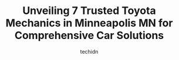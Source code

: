 ---
layout: ampstory
image: https://images.unsplash.com/photo-1494697536454-6f39e2cc972d?ixlib=rb-4.0.3&ixid=MnwxMjA3fDB8MHxwaG90by1wYWdlfHx8fGVufDB8fHx8&auto=format&fit=crop&w=640&h=853&q=80
author: techidn
featured: false
description: When it comes to finding reliable automotive experts in Minneapolis MN, USA, look no further than the 7 best Toyota Mechanic in the area. With their exceptional skills and dedication to prov
title: Unveiling 7 Trusted Toyota Mechanics in Minneapolis MN for Comprehensive Car Solutions
cover:
   title: Unveiling 7 Trusted Toyota Mechanics in Minneapolis MN for Comprehensive Car Solutions
   subtitle: Rickpate
   background: https://images.unsplash.com/photo-1494697536454-6f39e2cc972d?ixlib=rb-4.0.3&ixid=MnwxMjA3fDB8MHxwaG90by1wYWdlfHx8fGVufDB8fHx8&auto=format&fit=crop&w=640&h=853&q=80

pages: 
 - layout: thirds
   top: <h1>#1 Honest-1 Auto Care</h1>
   bottom: "<p>I was impressed with this auto shop. The mechanic let me see and listen to the problem with my car before he did the repairs. The guys in the office were very friendly an</p>"
   background: https://www.knot35.com/toplist/wp-content/uploads/2023/06/best-toyota-mechanic-1-in-minneapolis-mn-1685838727.jpeg
   backgroundblur: true
 - layout: thirds
   top: <h1>#2 DJ Foreign Auto Care</h1>
   bottom: "<p>2626 University Ave NE, Minneapolis, MN 55418, United States</p>"
   background: https://www.knot35.com/toplist/wp-content/uploads/2023/06/best-toyota-mechanic-2-in-minneapolis-mn-1685838727.jpeg
   cta:
      link: https://www.knot35.com/toplist/unveiling-7-trusted-toyota-mechanics-in-minneapolis-mn-for-comprehensive-car-solutions/
      text: Unveiling 7 Trusted Toyota Mechanics in Minneapolis MN for Comprehensive Car Solutions
 - layout: thirds
   top: <h1>#3 Wilsons Auto World</h1>
   bottom: "<p>1850 New Brighton Blvd, Minneapolis, MN 55418, United States</p>"
   background: https://www.knot35.com/toplist/wp-content/uploads/2023/06/best-toyota-mechanic-3-in-minneapolis-mn-1685838728.png
   cta:
      link: https://www.knot35.com/toplist/unveiling-7-trusted-toyota-mechanics-in-minneapolis-mn-for-comprehensive-car-solutions/
      text: Unveiling 7 Trusted Toyota Mechanics in Minneapolis MN for Comprehensive Car Solutions
 - layout: thirds
   top: <h1>#4 Amigo Service Center</h1>
   bottom: "<p>3544 Lyndale Ave S, Minneapolis, MN 55408, United States</p>"
   background: https://images.unsplash.com/photo-1561679660-d00ee1e0dc8e?ixlib=rb-4.0.3&ixid=MnwxMjA3fDB8MHxwaG90by1wYWdlfHx8fGVufDB8fHx8&auto=format&fit=crop&w=640&h=853&q=80
   cta:
      link: https://www.knot35.com/toplist/unveiling-7-trusted-toyota-mechanics-in-minneapolis-mn-for-comprehensive-car-solutions/
      text: Unveiling 7 Trusted Toyota Mechanics in Minneapolis MN for Comprehensive Car Solutions
 - layout: thirds
   top: <h1>#5 Baraka Auto Center</h1>
   bottom: "<p>100 5th St NE, Minneapolis, MN 55413, United States</p>"
   background: https://images.unsplash.com/photo-1574169208507-84376144848b?ixlib=rb-4.0.3&ixid=MnwxMjA3fDB8MHxwaG90by1wYWdlfHx8fGVufDB8fHx8&auto=format&fit=crop&w=640&h=853&q=80
   cta:
      link: https://www.knot35.com/toplist/unveiling-7-trusted-toyota-mechanics-in-minneapolis-mn-for-comprehensive-car-solutions/
      text: Unveiling 7 Trusted Toyota Mechanics in Minneapolis MN for Comprehensive Car Solutions
 - layout: thirds
   top: <h1>#6 Lowry Repair Center</h1>
   bottom: "<p>2907 Central Ave N E, Minneapolis, MN 55418, United States</p>"
   background: https://images.unsplash.com/photo-1557672172-298e090bd0f1?ixlib=rb-4.0.3&ixid=MnwxMjA3fDB8MHxwaG90by1wYWdlfHx8fGVufDB8fHx8&auto=format&fit=crop&w=640&h=853&q=80
   cta:
      link: https://www.knot35.com/toplist/unveiling-7-trusted-toyota-mechanics-in-minneapolis-mn-for-comprehensive-car-solutions/
      text: Unveiling 7 Trusted Toyota Mechanics in Minneapolis MN for Comprehensive Car Solutions
 - layout: thirds
   top: <h1>#7 Northside Garage</h1>
   bottom: "<p>211 N 26th Ave, Minneapolis, MN 55411, United States</p>"
   background: https://images.unsplash.com/photo-1488554378835-f7acf46e6c98?ixlib=rb-4.0.3&ixid=MnwxMjA3fDB8MHxwaG90by1wYWdlfHx8fGVufDB8fHx8&auto=format&fit=crop&w=640&h=853&q=80
   cta:
      link: https://www.knot35.com/toplist/unveiling-7-trusted-toyota-mechanics-in-minneapolis-mn-for-comprehensive-car-solutions/
      text: Unveiling 7 Trusted Toyota Mechanics in Minneapolis MN for Comprehensive Car Solutions
 - layout: thirds
   middle: Continue reading...
   background: https://images.unsplash.com/photo-1524169358666-79f22534bc6e?ixlib=rb-4.0.3&ixid=MnwxMjA3fDB8MHxwaG90by1wYWdlfHx8fGVufDB8fHx8&auto=format&fit=crop&w=640&h=853&q=80
   cta:
      link: https://www.knot35.com/toplist/unveiling-7-trusted-toyota-mechanics-in-minneapolis-mn-for-comprehensive-car-solutions/
      text: Unveiling 7 Trusted Toyota Mechanics in Minneapolis MN for Comprehensive Car Solutions
      
---